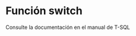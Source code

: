 ﻿---
FunctionName: "switch"
FunctionType: "Crono"
Autogenerated: true
---

# Función  switch

Consulte la documentación en el manual de T-SQL
